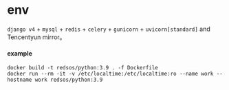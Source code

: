# env
`django v4` + `mysql` + `redis` + `celery` + `gunicorn` + `uvicorn[standard]` and  Tencentyun mirror。


#### example
```shell
docker build -t redsos/python:3.9 . -f Dockerfile
docker run --rm -it -v /etc/localtime:/etc/localtime:ro --name work --hostname work redsos/python:3.9 
```
